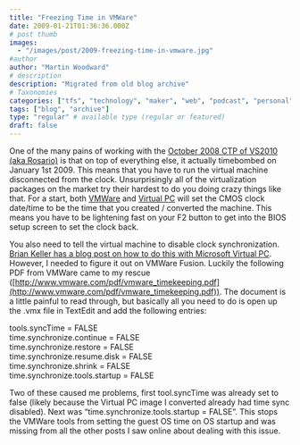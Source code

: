 ```yaml
---
title: "Freezing Time in VMWare"
date: 2009-01-21T01:36:36.000Z
# post thumb
images:
  - "/images/post/2009-freezing-time-in-vmware.jpg"
#author
author: "Martin Woodward"
# description
description: "Migrated from old blog archive"
# Taxonomies
categories: ["tfs", "technology", "maker", "web", "podcast", "personal"]
tags: ["blog", "archive"]
type: "regular" # available type (regular or featured)
draft: false
---
```

[](http://www.woodwardweb.com/WindowsLiveWriter/BacktotheFuturewithVMWare_1104/tfs2010_on_mac_2.jpg) One of the many pains of working with the [October 2008 CTP of VS2010 (aka Rosario)](http://www.microsoft.com/downloads/details.aspx?FamilyId=922B4655-93D0-4476-BDA4-94CF5F8D4814&displaylang=en) is that on top of everything else, it actually timebombed on January 1st 2009. This means that you have to run the virtual machine disconnected from the clock. Unsurprisingly all of the virtualization packages on the market try their hardest to do you doing crazy things like that.  For a start, both [VMWare](http://www.vmware.com/) and [Virtual PC](http://www.microsoft.com/downloads/details.aspx?FamilyID=04d26402-3199-48a3-afa2-2dc0b40a73b6&displaylang=en) will set the CMOS clock date/time to be the time that you created / converted the machine.  This means you have to be lightening fast on your F2 button to get into the BIOS setup screen to set the clock back.  

You also need to tell the virtual machine to disable clock synchronization.  [Brian Keller has a blog post on how to do this with Microsoft Virtual PC](http://blogs.msdn.com/briankel/archive/2008/10/27/visual-studio-2010-ctp-vpc-dealing-with-activation-messages.aspx).  However, I needed to figure it out on VMWare Fusion. Luckily the following PDF from VMWare came to my rescue ([http://www.vmware.com/pdf/vmware_timekeeping.pdf](http://www.vmware.com/pdf/vmware_timekeeping.pdf)).  The document is a little painful to read through, but basically all you need to do is open up the .vmx file in TextEdit and add the following entries:     

tools.syncTime = FALSE     
time.synchronize.continue = FALSE      
time.synchronize.restore = FALSE      
time.synchronize.resume.disk = FALSE      
time.synchronize.shrink = FALSE      
time.synchronize.tools.startup = FALSE   

Two of these caused me problems, first tool.syncTime was already set to false (likely because the Virtual PC image I converted already had time sync disabled).  Next was “time.synchronize.tools.startup = FALSE”.  This stops the VMWare tools from setting the guest OS time on OS startup and was missing from all the other posts I saw online about dealing with this issue.